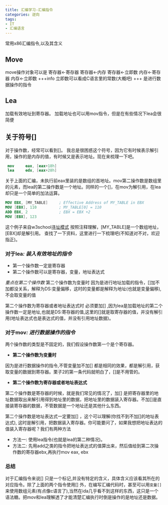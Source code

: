 ```yaml
---
title: 汇编学习-汇编指令
categories: 逆向
tags:
- IT
- 汇编语言
---
```

常用x86汇编指令,以及其含义
<!--more-->

## Move
move操作对象可以是
寄存器<-寄存器
寄存器<-内存
寄存器<-立即数
内存<-寄存器
内存<-立即数
+++info
立即数可以看成C语言里的常数(大概吧)
+++
是进行数据操作的指令

## Lea
加载有效地址到寄存器。
加载地址也可以用mov指令，但是在有些情况下lea会很简便


## 关于符号[]
对于操作数，经常可以看到[]。
我总是很困惑这个符号，因为它有时候表示解引用，操作的是内存的值，有时候又是表示地址。现在来梳理一下吧。
```nasm 例子1
 mov     eax, [eax+18h]
 lea     edx, [eax+28h]
```
关于上面的汇编，未执行前eax里装的是数组的首地址。mov第二操作数是数组里的元素，而lea的第二操作数是一个地址。同样的一个[]，在mov为解引用，在lea却只是一个简单的加法运算。
```nasm 例子2
MOV EBX, [MY_TABLE]     ; Effective Address of MY_TABLE in EBX
MOV [EBX], 110          ; MY_TABLE[0] = 110
ADD EBX, 2              ; EBX = EBX +2
MOV [EBX], 123
```
这个例子来自w3school[寻址模式](https://www.w3schools.cn/assembly/assembly_addressing_modes.html)
按照注释理解，[MY_TABLE]是一个数组地址，
[EBX]却是解引用。
查找了一下资料，这里进行一下梳理吧(不知道对不对，欢迎指正)。 

### **对于lea**_: 装入有效地址的指令_
 - 第一个操作数一定是寄存器
 - 第二个操作数可以是寄存器，变量，地址表达式 
 
_重点在第二个操作数_
第二个操作数为变量时
 因为是进行地址加载的指令，[]加不加都没关系，解释为DS:变量偏移，这时的变量都是解释为地址(也就是变量偏移),不会取变量的值
 
第二个操作数为寄存器或者地址表达式时
 必须要加[] ,因为lea是加载地址的第二个操作数一定是地址,也就是DS:寄存器的值,这里的[]就是取寄存器的值，并没有解引用(地址表达式也是表达式的值，并没有引用地址数据)。
 
 
### **对于mov**_: 进行数据操作的指令_ 

两个操作数的类型是不固定的，我们假设操作数第一个是个寄存器。
 - **第二个操作数为变量时**

因为是进行数据操作的指令,不管变量加不加[] 都是相同的效果，都是解引用，获取变量的数据到寄存器。栗子2的第一条代码就明白了，[]是不用管的。
 - **第二个操作数为寄存器或者地址表达式**
 
 
 第二个操作数是寄存器的时候，就是我们常见的情况了，加[] 是把寄存器里的地址数据取出来解引用得到地址里的数据，把地址里的数据装入寄存器。不加[]是直接装寄存器的数据，不管数据是一个地址还是其他什么东西。
 
 第二个操作数是地址表达式一定要加[] ，这个可以理解(你找不到不加[]的地址表达式), 这时是解引用，把数据装入寄存器。你可能要问了，如果我想把地址表达的值装入寄存器呢？我们有两种方法
  - 方法一: 使用lea指令(也就是lea的第二种情况)。
  - 方法二: 先用add之类的指令把地址表达式的值算出来，然后值给到第二次操作数的寄存器ebx,再执行mov eax, ebx
  
### 总结
对于汇编指令来说[] 只是一个标记,并没有特定的含义，具体含义应该看其所在的对应指令。除了上面的两个指令使用[] 外，在编写汇编代码时，甚至可以用`变量[]`来使用数组元素(有点像c语言了),当然在ida几乎看不到这样的东西，这只是一个语法糖。把mov和lea理解透了才能清楚汇编执行时倒是操作的是地址还是数据。
 
 



